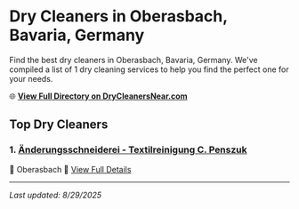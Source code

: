 # Dry Cleaners in Oberasbach, Bavaria, Germany

Find the best dry cleaners in Oberasbach, Bavaria, Germany. We've compiled a list of 1 dry cleaning services to help you find the perfect one for your needs.

🌐 **[View Full Directory on DryCleanersNear.com](https://drycleanersnear.com/city/Germany/Bavaria/Oberasbach)**

## Top Dry Cleaners

### 1. [Änderungsschneiderei - Textilreinigung C. Penszuk](https://drycleanersnear.com/dryCleaner/68b10b0df5ec332d9a7bf3dc/nderungsschneiderei-textilreinigung-c-penszuk)
📍 Oberasbach
🔗 [View Full Details](https://drycleanersnear.com/dryCleaner/68b10b0df5ec332d9a7bf3dc/nderungsschneiderei-textilreinigung-c-penszuk)


---

*Last updated: 8/29/2025*
